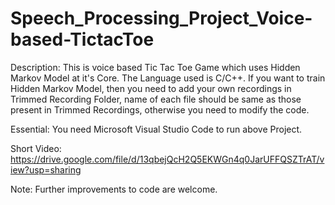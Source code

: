 # Speech_Processing_Project_Voice-based-TictacToe

Description: This is voice based Tic Tac Toe Game which uses Hidden Markov Model at it's Core. The Language used is C/C++. If you want to train Hidden 
             Markov Model, then you need to add your own recordings in Trimmed Recording Folder,  name of each file should be same as those present
             in Trimmed Recordings, otherwise you need to modify the code.

Essential: You need Microsoft Visual Studio Code to run above Project.

Short Video: https://drive.google.com/file/d/13qbejQcH2Q5EKWGn4q0JarUFFQSZTrAT/view?usp=sharing

Note: Further improvements to code are welcome. 
